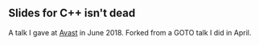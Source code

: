 Slides for C++ isn't dead
--------------------

A talk I gave at [Avast](https://www.avast.com/) in June 2018. Forked from a GOTO talk I did in April.
